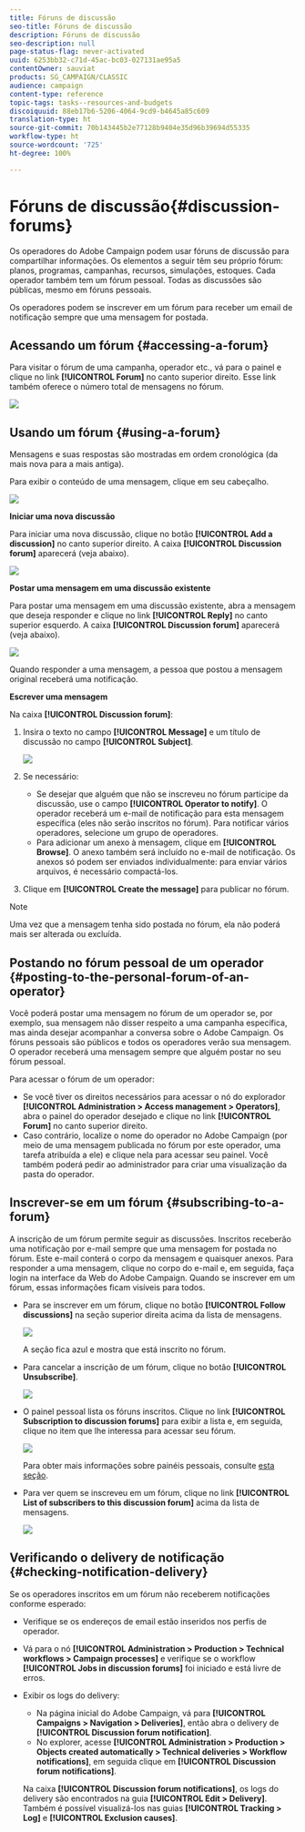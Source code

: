```yaml
---
title: Fóruns de discussão
seo-title: Fóruns de discussão
description: Fóruns de discussão
seo-description: null
page-status-flag: never-activated
uuid: 6253bb32-c71d-45ac-bc03-027131ae95a5
contentOwner: sauviat
products: SG_CAMPAIGN/CLASSIC
audience: campaign
content-type: reference
topic-tags: tasks--resources-and-budgets
discoiquuid: 88eb17b6-5206-4064-9cd9-b4645a85c609
translation-type: ht
source-git-commit: 70b143445b2e77128b9404e35d96b39694d55335
workflow-type: ht
source-wordcount: '725'
ht-degree: 100%

---
```



# Fóruns de discussão{#discussion-forums}

Os operadores do Adobe Campaign podem usar fóruns de discussão para compartilhar informações. Os elementos a seguir têm seu próprio fórum: planos, programas, campanhas, recursos, simulações, estoques. Cada operador também tem um fórum pessoal. Todas as discussões são públicas, mesmo em fóruns pessoais.

Os operadores podem se inscrever em um fórum para receber um email de notificação sempre que uma mensagem for postada.

## Acessando um fórum {#accessing-a-forum}

Para visitar o fórum de uma campanha, operador etc., vá para o painel e clique no link **[!UICONTROL Forum]** no canto superior direito. Esse link também oferece o número total de mensagens no fórum.

![](assets/mrm_forum_access_link.png)

## Usando um fórum {#using-a-forum}

Mensagens e suas respostas são mostradas em ordem cronológica (da mais nova para a mais antiga).

Para exibir o conteúdo de uma mensagem, clique em seu cabeçalho.

![](assets/mrm_forum_expand_msg.png)

**Iniciar uma nova discussão**

Para iniciar uma nova discussão, clique no botão **[!UICONTROL Add a discussion]** no canto superior direito. A caixa **[!UICONTROL Discussion forum]** aparecerá (veja abaixo).

![](assets/mrm_forum_new_thread.png)

**Postar uma mensagem em uma discussão existente**

Para postar uma mensagem em uma discussão existente, abra a mensagem que deseja responder e clique no link **[!UICONTROL Reply]** no canto superior esquerdo. A caixa **[!UICONTROL Discussion forum]** aparecerá (veja abaixo).

![](assets/mrm_forum_answer_msg.png)

Quando responder a uma mensagem, a pessoa que postou a mensagem original receberá uma notificação.

**Escrever uma mensagem**

Na caixa **[!UICONTROL Discussion forum]**:

1. Insira o texto no campo **[!UICONTROL Message]** e um título de discussão no campo **[!UICONTROL Subject]**.

   ![](assets/mrm_forum_edit_msg.png)

1. Se necessário:

   * Se desejar que alguém que não se inscreveu no fórum participe da discussão, use o campo **[!UICONTROL Operator to notify]**. O operador receberá um e-mail de notificação para esta mensagem específica (eles não serão inscritos no fórum). Para notificar vários operadores, selecione um grupo de operadores.
   * Para adicionar um anexo à mensagem, clique em **[!UICONTROL Browse]**. O anexo também será incluído no e-mail de notificação. Os anexos só podem ser enviados individualmente: para enviar vários arquivos, é necessário compactá-los.

1. Clique em **[!UICONTROL Create the message]** para publicar no fórum.

>[!NOTE]
>
>Uma vez que a mensagem tenha sido postada no fórum, ela não poderá mais ser alterada ou excluída.

## Postando no fórum pessoal de um operador {#posting-to-the-personal-forum-of-an-operator}

Você poderá postar uma mensagem no fórum de um operador se, por exemplo, sua mensagem não disser respeito a uma campanha específica, mas ainda desejar acompanhar a conversa sobre o Adobe Campaign. Os fóruns pessoais são públicos e todos os operadores verão sua mensagem. O operador receberá uma mensagem sempre que alguém postar no seu fórum pessoal.

Para acessar o fórum de um operador:

* Se você tiver os direitos necessários para acessar o nó do explorador **[!UICONTROL Administration > Access management > Operators]**, abra o painel do operador desejado e clique no link **[!UICONTROL Forum]** no canto superior direito.
* Caso contrário, localize o nome do operador no Adobe Campaign (por meio de uma mensagem publicada no fórum por este operador, uma tarefa atribuída a ele) e clique nela para acessar seu painel. Você também poderá pedir ao administrador para criar uma visualização da pasta do operador.

## Inscrever-se em um fórum {#subscribing-to-a-forum}

A inscrição de um fórum permite seguir as discussões. Inscritos receberão uma notificação por e-mail sempre que uma mensagem for postada no fórum. Este e-mail conterá o corpo da mensagem e quaisquer anexos. Para responder a uma mensagem, clique no corpo do e-mail e, em seguida, faça login na interface da Web do Adobe Campaign. Quando se inscrever em um fórum, essas informações ficam visíveis para todos.

* Para se inscrever em um fórum, clique no botão **[!UICONTROL Follow discussions]** na seção superior direita acima da lista de mensagens.

   ![](assets/mrm_forum_subscribe.png)

   A seção fica azul e mostra que está inscrito no fórum.

* Para cancelar a inscrição de um fórum, clique no botão **[!UICONTROL Unsubscribe]**.

   ![](assets/mrm_forum_unsubscribe.png)

* O painel pessoal lista os fóruns inscritos. Clique no link **[!UICONTROL Subscription to discussion forums]** para exibir a lista e, em seguida, clique no item que lhe interessa para acessar seu fórum.

   ![](assets/platform_dashboard_operator_subscr_forums.png)

   Para obter mais informações sobre painéis pessoais, consulte [esta seção](../../platform/using/access-management.md#operators).

* Para ver quem se inscreveu em um fórum, clique no link **[!UICONTROL List of subscribers to this discussion forum]** acima da lista de mensagens.

   ![](assets/mrm_forum_subscribers.png)

## Verificando o delivery de notificação {#checking-notification-delivery}

Se os operadores inscritos em um fórum não receberem notificações conforme esperado:

* Verifique se os endereços de email estão inseridos nos perfis de operador.
* Vá para o nó **[!UICONTROL Administration > Production > Technical workflows > Campaign processes]** e verifique se o workflow **[!UICONTROL Jobs in discussion forums]** foi iniciado e está livre de erros.
* Exibir os logs do delivery:

   * Na página inicial do Adobe Campaign, vá para **[!UICONTROL Campaigns > Navigation > Deliveries]**, então abra o delivery de **[!UICONTROL Discussion forum notification]**.
   * No explorer, acesse **[!UICONTROL Administration > Production > Objects created automatically > Technical deliveries > Workflow notifications]**, em seguida clique em **[!UICONTROL Discussion forum notifications]**.

   Na caixa **[!UICONTROL Discussion forum notifications]**, os logs do delivery são encontrados na guia **[!UICONTROL Edit > Delivery]**. Também é possível visualizá-los nas guias **[!UICONTROL Tracking > Log]** e **[!UICONTROL Exclusion causes]**.

